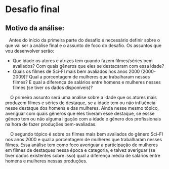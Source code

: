 # Desafio final
## Motivo da análise:
&nbsp;&nbsp;&nbsp;Antes do início da primeira parte do desafio é necessário definir sobre o que vai ser a análise final e o assunto de foco do desafio. Os assuntos que vou desenvolver serão:
* Que idade os atores e atrizes tem quando fazem filmes/séries bem avaliados? Com quais gêneros que eles se destacaram com essa idade?
* Quais os filmes de Sci-FI mais bem avaliados nos anos 2000 (2000-2009)? Qual a porcentagem de mulheres que trabalharam nesses filmes? E qual a diferença de salários entre homens e mulheres nesses filmes (se tiver os dados disponíveis)?

<p>
&nbsp;&nbsp;&nbsp; O primeiro assunto será uma análise sobre a idade que os atores mais produzem filmes e séries de destaque, se a idade tem ou não influência nesse destaque dos homens e das mulheres. Ainda nesse mesmo tópico, averiguar com quais gêneros que eles tiveram esse destaque, se essse gênero tem ou não alguma ligação com a idade e gênero dos profissionais na hora de fazer produções bem-avaliadas. <p>
&nbsp;&nbsp;&nbsp; O segundo tópico é sobre os filmes mais bem avaliados do gênero Sci-FI nos anos 2000 e qual a porcentagem de mulheres que trabalharam nesses filmes. Essa análise tem como foco averiguar a participação de mulheres em filmes de destaques nessa época e categoria, e talvez averiguar (se tiver dados existentes sobre isso) qual a diferença média de salários entre homens e mulheres nessas produções.